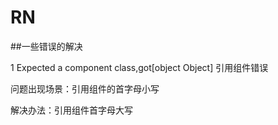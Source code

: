 # RN
##一些错误的解决

1 Expected a component class,got[object Object] 引用组件错误

问题出现场景：引用组件的首字母小写

解决办法：引用组件首字母大写
